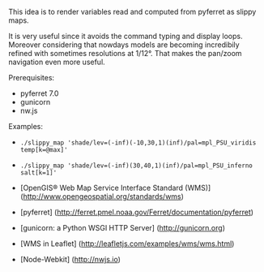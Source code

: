 
This idea is to render variables read and computed from pyferret as slippy maps. 

It is very useful since it avoids the command typing and display loops. 
Moreover considering that nowdays models are becoming incredibily refined with sometimes resolutions at 1/12°.
That makes the pan/zoom navigation even more useful.

Prerequisites:
- pyferret 7.0
- gunicorn
- nw.js

Examples:
- ```./slippy_map 'shade/lev=(-inf)(-10,30,1)(inf)/pal=mpl_PSU_viridis temp[k=@max]'```
- ```./slippy_map 'shade/lev=(-inf)(30,40,1)(inf)/pal=mpl_PSU_inferno salt[k=1]'```

- [OpenGIS® Web Map Service Interface Standard (WMS)] (http://www.opengeospatial.org/standards/wms)
- [pyferret] (http://ferret.pmel.noaa.gov/Ferret/documentation/pyferret)
- [gunicorn: a Python WSGI HTTP Server] (http://gunicorn.org)
- [WMS in Leaflet] (http://leafletjs.com/examples/wms/wms.html)
- [Node-Webkit] (http://nwjs.io)
